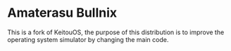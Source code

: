 # Amaterasu Bullnix
This is a fork of KeitouOS, the purpose of this distribution is to improve the operating system simulator by changing the main code.
